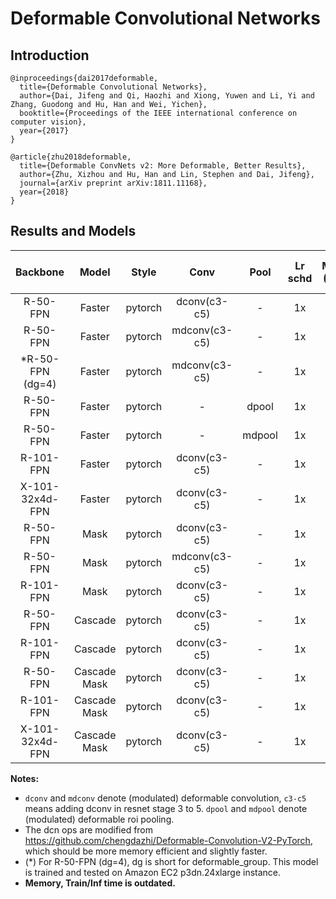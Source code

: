 # Deformable Convolutional Networks

## Introduction

<!-- [ALGORITHM] -->

```none
@inproceedings{dai2017deformable,
  title={Deformable Convolutional Networks},
  author={Dai, Jifeng and Qi, Haozhi and Xiong, Yuwen and Li, Yi and Zhang, Guodong and Hu, Han and Wei, Yichen},
  booktitle={Proceedings of the IEEE international conference on computer vision},
  year={2017}
}
```

<!-- [ALGORITHM] -->

```
@article{zhu2018deformable,
  title={Deformable ConvNets v2: More Deformable, Better Results},
  author={Zhu, Xizhou and Hu, Han and Lin, Stephen and Dai, Jifeng},
  journal={arXiv preprint arXiv:1811.11168},
  year={2018}
}
```

## Results and Models

| Backbone         | Model        | Style   | Conv          | Pool   | Lr schd | Mem (GB) | Inf time (fps) | box AP | mask AP | Config | Download |
|:----------------:|:------------:|:-------:|:-------------:|:------:|:-------:|:--------:|:--------------:|:------:|:-------:|:------:|:--------:|
| R-50-FPN         | Faster       | pytorch | dconv(c3-c5)  | -      | 1x      | 4.0  | 17.8 | 41.3 |     | [config](https://github.com/open-mmlab/mmdetection/tree/master/configs/dcn/faster_rcnn_r50_fpn_dconv_c3-c5_1x_coco.py) | [model](http://download.openmmlab.com/mmdetection/v2.0/dcn/faster_rcnn_r50_fpn_dconv_c3-c5_1x_coco/faster_rcnn_r50_fpn_dconv_c3-c5_1x_coco_20200130-d68aed1e.pth) &#124; [log](http://download.openmmlab.com/mmdetection/v2.0/dcn/faster_rcnn_r50_fpn_dconv_c3-c5_1x_coco/faster_rcnn_r50_fpn_dconv_c3-c5_1x_coco_20200130_212941.log.json) |
| R-50-FPN         | Faster       | pytorch | mdconv(c3-c5) | -      | 1x      | 4.1  | 17.6 | 41.4 |     | [config](https://github.com/open-mmlab/mmdetection/tree/master/configs/dcn/faster_rcnn_r50_fpn_mdconv_c3-c5_1x_coco.py) | [model](http://download.openmmlab.com/mmdetection/v2.0/dcn/faster_rcnn_r50_fpn_mdconv_c3-c5_1x_coco/faster_rcnn_r50_fpn_mdconv_c3-c5_1x_coco_20200130-d099253b.pth) &#124; [log](http://download.openmmlab.com/mmdetection/v2.0/dcn/faster_rcnn_r50_fpn_mdconv_c3-c5_1x_coco/faster_rcnn_r50_fpn_mdconv_c3-c5_1x_coco_20200130_222144.log.json) |
| *R-50-FPN (dg=4) | Faster       | pytorch | mdconv(c3-c5) | -      | 1x      | 4.2  | 17.4 | 41.5 |     | [config](https://github.com/open-mmlab/mmdetection/tree/master/configs/dcn/faster_rcnn_r50_fpn_mdconv_c3-c5_group4_1x_coco.py) | [model](http://download.openmmlab.com/mmdetection/v2.0/dcn/faster_rcnn_r50_fpn_mdconv_c3-c5_group4_1x_coco/faster_rcnn_r50_fpn_mdconv_c3-c5_group4_1x_coco_20200130-01262257.pth) &#124; [log](http://download.openmmlab.com/mmdetection/v2.0/dcn/faster_rcnn_r50_fpn_mdconv_c3-c5_group4_1x_coco/faster_rcnn_r50_fpn_mdconv_c3-c5_group4_1x_coco_20200130_222058.log.json) |
| R-50-FPN         | Faster       | pytorch | -             | dpool  | 1x      | 5.0  | 17.2 | 38.9 |     | [config](https://github.com/open-mmlab/mmdetection/tree/master/configs/dcn/faster_rcnn_r50_fpn_dpool_1x_coco.py) | [model](http://download.openmmlab.com/mmdetection/v2.0/dcn/faster_rcnn_r50_fpn_dpool_1x_coco/faster_rcnn_r50_fpn_dpool_1x_coco_20200307-90d3c01d.pth) &#124; [log](http://download.openmmlab.com/mmdetection/v2.0/dcn/faster_rcnn_r50_fpn_dpool_1x_coco/faster_rcnn_r50_fpn_dpool_1x_coco_20200307_203250.log.json) |
| R-50-FPN         | Faster       | pytorch | -             | mdpool | 1x      | 5.8  | 16.6 | 38.7 |     | [config](https://github.com/open-mmlab/mmdetection/tree/master/configs/dcn/faster_rcnn_r50_fpn_mdpool_1x_coco.py) | [model](http://download.openmmlab.com/mmdetection/v2.0/dcn/faster_rcnn_r50_fpn_mdpool_1x_coco/faster_rcnn_r50_fpn_mdpool_1x_coco_20200307-c0df27ff.pth) &#124; [log](http://download.openmmlab.com/mmdetection/v2.0/dcn/faster_rcnn_r50_fpn_mdpool_1x_coco/faster_rcnn_r50_fpn_mdpool_1x_coco_20200307_203304.log.json) |
| R-101-FPN        | Faster       | pytorch | dconv(c3-c5)  | -      | 1x      | 6.0  | 12.5 | 42.7 |     | [config](https://github.com/open-mmlab/mmdetection/tree/master/configs/dcn/faster_rcnn_r101_fpn_dconv_c3-c5_1x_coco.py) | [model](http://download.openmmlab.com/mmdetection/v2.0/dcn/faster_rcnn_r101_fpn_dconv_c3-c5_1x_coco/faster_rcnn_r101_fpn_dconv_c3-c5_1x_coco_20200203-1377f13d.pth) &#124; [log](http://download.openmmlab.com/mmdetection/v2.0/dcn/faster_rcnn_r101_fpn_dconv_c3-c5_1x_coco/faster_rcnn_r101_fpn_dconv_c3-c5_1x_coco_20200203_230019.log.json) |
| X-101-32x4d-FPN | Faster        | pytorch | dconv(c3-c5)  | -      | 1x      | 7.3  | 10.0  | 44.5 |     | [config](https://github.com/open-mmlab/mmdetection/tree/master/configs/dcn/faster_rcnn_x101_32x4d_fpn_dconv_c3-c5_1x_coco.py) | [model](http://download.openmmlab.com/mmdetection/v2.0/dcn/faster_rcnn_x101_32x4d_fpn_dconv_c3-c5_1x_coco/faster_rcnn_x101_32x4d_fpn_dconv_c3-c5_1x_coco_20200203-4f85c69c.pth) &#124; [log](http://download.openmmlab.com/mmdetection/v2.0/dcn/faster_rcnn_x101_32x4d_fpn_dconv_c3-c5_1x_coco/faster_rcnn_x101_32x4d_fpn_dconv_c3-c5_1x_coco_20200203_001325.log.json) |
| R-50-FPN         | Mask         | pytorch | dconv(c3-c5)  | -      | 1x      | 4.5  | 15.4 | 41.8 | 37.4 | [config](https://github.com/open-mmlab/mmdetection/tree/master/configs/dcn/mask_rcnn_r50_fpn_dconv_c3-c5_1x_coco.py) | [model](http://download.openmmlab.com/mmdetection/v2.0/dcn/mask_rcnn_r50_fpn_dconv_c3-c5_1x_coco/mask_rcnn_r50_fpn_dconv_c3-c5_1x_coco_20200203-4d9ad43b.pth) &#124; [log](http://download.openmmlab.com/mmdetection/v2.0/dcn/mask_rcnn_r50_fpn_dconv_c3-c5_1x_coco/mask_rcnn_r50_fpn_dconv_c3-c5_1x_coco_20200203_061339.log.json) |
| R-50-FPN         | Mask         | pytorch | mdconv(c3-c5) | -      | 1x      | 4.5  | 15.1 | 41.5 | 37.1 | [config](https://github.com/open-mmlab/mmdetection/tree/master/configs/dcn/mask_rcnn_r50_fpn_mdconv_c3-c5_1x_coco.py) | [model](http://download.openmmlab.com/mmdetection/v2.0/dcn/mask_rcnn_r50_fpn_mdconv_c3-c5_1x_coco/mask_rcnn_r50_fpn_mdconv_c3-c5_1x_coco_20200203-ad97591f.pth) &#124; [log](http://download.openmmlab.com/mmdetection/v2.0/dcn/mask_rcnn_r50_fpn_mdconv_c3-c5_1x_coco/mask_rcnn_r50_fpn_mdconv_c3-c5_1x_coco_20200203_063443.log.json) |
| R-101-FPN        | Mask         | pytorch | dconv(c3-c5)  | -      | 1x      | 6.5  | 11.7  | 43.5 | 38.9  | [config](https://github.com/open-mmlab/mmdetection/tree/master/configs/dcn/mask_rcnn_r101_fpn_dconv_c3-c5_1x_coco.py) | [model](http://download.openmmlab.com/mmdetection/v2.0/dcn/mask_rcnn_r101_fpn_dconv_c3-c5_1x_coco/mask_rcnn_r101_fpn_dconv_c3-c5_1x_coco_20200216-a71f5bce.pth) &#124; [log](http://download.openmmlab.com/mmdetection/v2.0/dcn/mask_rcnn_r101_fpn_dconv_c3-c5_1x_coco/mask_rcnn_r101_fpn_dconv_c3-c5_1x_coco_20200216_191601.log.json) |
| R-50-FPN         | Cascade      | pytorch | dconv(c3-c5)  | -      | 1x      | 4.5  | 14.6 | 43.8 |     | [config](https://github.com/open-mmlab/mmdetection/tree/master/configs/dcn/cascade_rcnn_r50_fpn_dconv_c3-c5_1x_coco.py) | [model](http://download.openmmlab.com/mmdetection/v2.0/dcn/cascade_rcnn_r50_fpn_dconv_c3-c5_1x_coco/cascade_rcnn_r50_fpn_dconv_c3-c5_1x_coco_20200130-2f1fca44.pth) &#124; [log](http://download.openmmlab.com/mmdetection/v2.0/dcn/cascade_rcnn_r50_fpn_dconv_c3-c5_1x_coco/cascade_rcnn_r50_fpn_dconv_c3-c5_1x_coco_20200130_220843.log.json) |
| R-101-FPN        | Cascade      | pytorch | dconv(c3-c5)  | -      | 1x      | 6.4  | 11.0 | 45.0 |     | [config](https://github.com/open-mmlab/mmdetection/tree/master/configs/dcn/cascade_rcnn_r101_fpn_dconv_c3-c5_1x_coco.py) | [model](http://download.openmmlab.com/mmdetection/v2.0/dcn/cascade_rcnn_r101_fpn_dconv_c3-c5_1x_coco/cascade_rcnn_r101_fpn_dconv_c3-c5_1x_coco_20200203-3b2f0594.pth) &#124; [log](http://download.openmmlab.com/mmdetection/v2.0/dcn/cascade_rcnn_r101_fpn_dconv_c3-c5_1x_coco/cascade_rcnn_r101_fpn_dconv_c3-c5_1x_coco_20200203_224829.log.json) |
| R-50-FPN         | Cascade Mask | pytorch | dconv(c3-c5)  | -      | 1x      | 6.0  | 10.0  | 44.4 | 38.6 | [config](https://github.com/open-mmlab/mmdetection/tree/master/configs/dcn/cascade_mask_rcnn_r50_fpn_dconv_c3-c5_1x_coco.py) | [model](http://download.openmmlab.com/mmdetection/v2.0/dcn/cascade_mask_rcnn_r50_fpn_dconv_c3-c5_1x_coco/cascade_mask_rcnn_r50_fpn_dconv_c3-c5_1x_coco_20200202-42e767a2.pth) &#124; [log](http://download.openmmlab.com/mmdetection/v2.0/dcn/cascade_mask_rcnn_r50_fpn_dconv_c3-c5_1x_coco/cascade_mask_rcnn_r50_fpn_dconv_c3-c5_1x_coco_20200202_010309.log.json) |
| R-101-FPN        | Cascade Mask | pytorch | dconv(c3-c5)  | -      | 1x      | 8.0  | 8.6  | 45.8 | 39.7 | [config](https://github.com/open-mmlab/mmdetection/tree/master/configs/dcn/cascade_mask_rcnn_r101_fpn_dconv_c3-c5_1x_coco.py) | [model](http://download.openmmlab.com/mmdetection/v2.0/dcn/cascade_mask_rcnn_r101_fpn_dconv_c3-c5_1x_coco/cascade_mask_rcnn_r101_fpn_dconv_c3-c5_1x_coco_20200204-df0c5f10.pth) &#124; [log](http://download.openmmlab.com/mmdetection/v2.0/dcn/cascade_mask_rcnn_r101_fpn_dconv_c3-c5_1x_coco/cascade_mask_rcnn_r101_fpn_dconv_c3-c5_1x_coco_20200204_134006.log.json) |
| X-101-32x4d-FPN        | Cascade Mask | pytorch | dconv(c3-c5)  | -      | 1x      | 9.2 |   | 47.3 | 41.1 | [config](https://github.com/open-mmlab/mmdetection/tree/master/configs/dcn/cascade_mask_rcnn_x101_32x4d_fpn_dconv_c3-c5_1x_coco.py) | [model](http://download.openmmlab.com/mmdetection/v2.0/dcn/cascade_mask_rcnn_x101_32x4d_fpn_dconv_c3-c5_1x_coco/cascade_mask_rcnn_x101_32x4d_fpn_dconv_c3-c5_1x_coco-e75f90c8.pth) &#124; [log](http://download.openmmlab.com/mmdetection/v2.0/dcn/cascade_mask_rcnn_x101_32x4d_fpn_dconv_c3-c5_1x_coco/cascade_mask_rcnn_x101_32x4d_fpn_dconv_c3-c5_1x_coco-20200606_183737.log.json) |

**Notes:**

- `dconv` and `mdconv` denote (modulated) deformable convolution, `c3-c5` means adding dconv in resnet stage 3 to 5. `dpool` and `mdpool` denote (modulated) deformable roi pooling.
- The dcn ops are modified from https://github.com/chengdazhi/Deformable-Convolution-V2-PyTorch, which should be more memory efficient and slightly faster.
- (*) For R-50-FPN (dg=4), dg is short for deformable_group. This model is trained and tested on Amazon EC2 p3dn.24xlarge instance.
- **Memory, Train/Inf time is outdated.**

